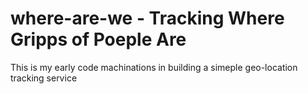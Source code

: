 # where-are-we - Tracking Where Gripps of Poeple Are

This is my early code machinations in building a simeple geo-location tracking service
